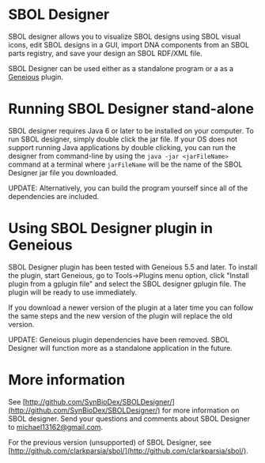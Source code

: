 SBOL Designer
=============

SBOL designer allows you to visualize SBOL designs using SBOL visual icons, edit SBOL designs 
in a GUI, import DNA components from an SBOL parts registry, and save your design an SBOL RDF/XML
file.

SBOL Designer can be used either as a standalone program or a as a [Geneious](http://www.geneious.com/) plugin.

Running SBOL Designer stand-alone
=================================

SBOL designer requires Java 6 or later to be installed on your computer. To run SBOL designer, 
simply double click the jar file. If your OS does not support running Java applications by
double clicking, you can run the designer from command-line by using the `java -jar <jarFileName>`
command at a terminal where `jarFileName` will be the name of the SBOL Designer jar file you
downloaded.

UPDATE: Alternatively, you can build the program yourself since all of the dependencies are included.
 
Using SBOL Designer plugin in Geneious
======================================

SBOL Designer plugin has been tested with Geneious 5.5 and later. To install the plugin, start
Geneious, go to Tools->Plugins menu option, click "Install plugin from a gplugin file" and select 
the SBOL designer gplugin file. The plugin will be ready to use immediately.

If you download a newer version of the plugin at a later time you can follow the same steps and
the new version of the plugin will replace the old version.

UPDATE: Geneious plugin dependencies have been removed.  SBOL Designer will function more as a standalone application in the future.

More information
================

See [http://github.com/SynBioDex/SBOLDesigner/](http://github.com/SynBioDex/SBOLDesigner/) for more information
on SBOL designer. Send your questions and comments about SBOL Designer to 
[michael13162@gmail.com](mainto:michael13162@gmail.com).

For the previous version (unsupported) of SBOL Designer, see [http://github.com/clarkparsia/sbol/](http://github.com/clarkparsia/sbol/).
